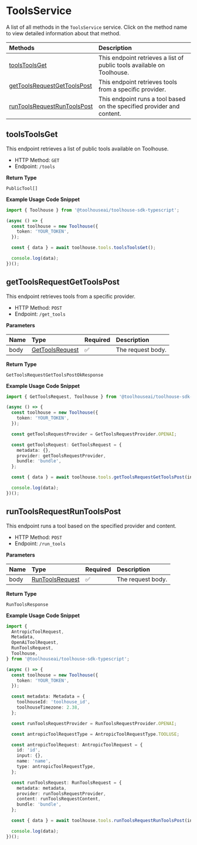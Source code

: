 # ToolsService

A list of all methods in the `ToolsService` service. Click on the method name to view detailed information about that method.

| Methods                                                     | Description                                                            |
| :---------------------------------------------------------- | :--------------------------------------------------------------------- |
| [toolsToolsGet](#toolstoolsget)                             | This endpoint retrieves a list of public tools available on Toolhouse. |
| [getToolsRequestGetToolsPost](#gettoolsrequestgettoolspost) | This endpoint retrieves tools from a specific provider.                |
| [runToolsRequestRunToolsPost](#runtoolsrequestruntoolspost) | This endpoint runs a tool based on the specified provider and content. |

## toolsToolsGet

This endpoint retrieves a list of public tools available on Toolhouse.

- HTTP Method: `GET`
- Endpoint: `/tools`

**Return Type**

`PublicTool[]`

**Example Usage Code Snippet**

```typescript
import { Toolhouse } from '@toolhouseai/toolhouse-sdk-typescript';

(async () => {
  const toolhouse = new Toolhouse({
    token: 'YOUR_TOKEN',
  });

  const { data } = await toolhouse.tools.toolsToolsGet();

  console.log(data);
})();
```

## getToolsRequestGetToolsPost

This endpoint retrieves tools from a specific provider.

- HTTP Method: `POST`
- Endpoint: `/get_tools`

**Parameters**

| Name | Type                                            | Required | Description       |
| :--- | :---------------------------------------------- | :------- | :---------------- |
| body | [GetToolsRequest](../models/GetToolsRequest.md) | ✅       | The request body. |

**Return Type**

`GetToolsRequestGetToolsPostOkResponse`

**Example Usage Code Snippet**

```typescript
import { GetToolsRequest, Toolhouse } from '@toolhouseai/toolhouse-sdk-typescript';

(async () => {
  const toolhouse = new Toolhouse({
    token: 'YOUR_TOKEN',
  });

  const getToolsRequestProvider = GetToolsRequestProvider.OPENAI;

  const getToolsRequest: GetToolsRequest = {
    metadata: {},
    provider: getToolsRequestProvider,
    bundle: 'bundle',
  };

  const { data } = await toolhouse.tools.getToolsRequestGetToolsPost(input);

  console.log(data);
})();
```

## runToolsRequestRunToolsPost

This endpoint runs a tool based on the specified provider and content.

- HTTP Method: `POST`
- Endpoint: `/run_tools`

**Parameters**

| Name | Type                                            | Required | Description       |
| :--- | :---------------------------------------------- | :------- | :---------------- |
| body | [RunToolsRequest](../models/RunToolsRequest.md) | ✅       | The request body. |

**Return Type**

`RunToolsResponse`

**Example Usage Code Snippet**

```typescript
import {
  AntropicToolRequest,
  Metadata,
  OpenAiToolRequest,
  RunToolsRequest,
  Toolhouse,
} from '@toolhouseai/toolhouse-sdk-typescript';

(async () => {
  const toolhouse = new Toolhouse({
    token: 'YOUR_TOKEN',
  });

  const metadata: Metadata = {
    toolhouseId: 'toolhouse_id',
    toolhouseTimezone: 2.38,
  };

  const runToolsRequestProvider = RunToolsRequestProvider.OPENAI;

  const antropicToolRequestType = AntropicToolRequestType.TOOLUSE;

  const antropicToolRequest: AntropicToolRequest = {
    id: 'id',
    input: {},
    name: 'name',
    type: antropicToolRequestType,
  };

  const runToolsRequest: RunToolsRequest = {
    metadata: metadata,
    provider: runToolsRequestProvider,
    content: runToolsRequestContent,
    bundle: 'bundle',
  };

  const { data } = await toolhouse.tools.runToolsRequestRunToolsPost(input);

  console.log(data);
})();
```

<!-- This file was generated by liblab | https://liblab.com/ -->
